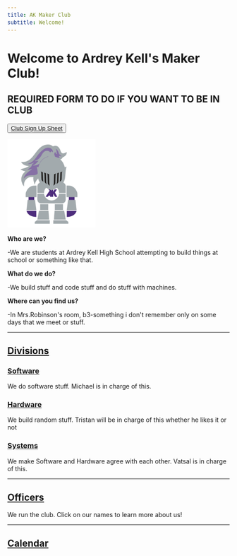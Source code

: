 ```yaml
---
title: AK Maker Club
subtitle: Welcome!
---
```


# Welcome to Ardrey Kell's Maker Club!

## REQUIRED FORM TO DO IF YOU WANT TO BE IN CLUB

<button class="button-save large"> [Club Sign Up Sheet](https://goo.gl/forms/OLAcnNZqATJGFplv2 "Please Fill This Out") </button>

<img src="/images/akknight.png" width="200" height="200" />

**Who are we?**

-We are students at Ardrey Kell High School attempting to build things at school or something like that.

**What do we do?**

-We build stuff and code stuff and do stuff with machines.

**Where can you find us?**

-In Mrs.Robinson's room, b3-something i don't remember only on some days that we meet or stuff.

---

## [Divisions](division/Divisions)
### [Software](/division/Software "codes and programmes!")
We do software stuff. Michael is in charge of this.
### [Hardware](/division/Hardware "building things!")
We build random stuff. Tristan will be in charge of this whether he likes it or not
### [Systems](/division/Systems "tbh i still have no idea what they do...")
We make Software and Hardware agree with each other. Vatsal is in charge of this.

---

## [Officers](/bio/Officers)
We run the club. Click on our names to learn more about us!

---

## [Calendar](/calendar)
